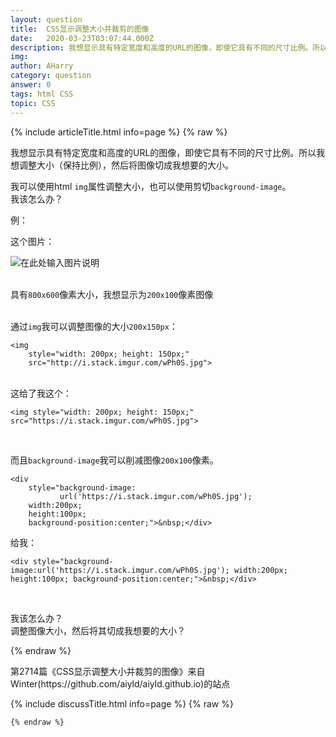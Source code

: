 ```yaml
---
layout: question
title:  CSS显示调整大小并裁剪的图像
date:   2020-03-23T03:07:44.000Z
description: 我想显示具有特定宽度和高度的URL的图像，即使它具有不同的尺寸比例。所以我想调整大小（保持比例），然后将图像切成我想要的大小。我可以使用html im...
img: 
author: AHarry
category: question
answer: 0
tags: html CSS
topic: CSS
---
```

<div class="article-root">
  <div class="article">
    {% include articleTitle.html info=page %}
    {% raw %}
    <div class="article-content"><p><font style="vertical-align: inherit;"><font style="vertical-align: inherit;">我想显示具有特定宽度和高度的URL的图像，即使它具有不同的尺寸比例。</font><font style="vertical-align: inherit;">所以我想调整大小（保持比例），然后将图像切成我想要的大小。
</font></font></p><p><font style="vertical-align: inherit;"><font style="vertical-align: inherit;">
我可以使用html </font></font><code>img</code><font style="vertical-align: inherit;"><font style="vertical-align: inherit;">属性</font><font style="vertical-align: inherit;">调整大小，</font><font style="vertical-align: inherit;">也可以使用剪切</font></font><code>background-image</code><font style="vertical-align: inherit;"><font style="vertical-align: inherit;">。
</font></font><br><font style="vertical-align: inherit;"><font style="vertical-align: inherit;">
我该怎么办？</font></font></p>

<p><font style="vertical-align: inherit;"><font style="vertical-align: inherit;">例：</font></font></p>

<p><font style="vertical-align: inherit;"><font style="vertical-align: inherit;">这个图片：</font></font></p>

<p><img src="https://www.samyoc.com//uploads/users/24645/images/thumbnails/1584932737006.jpg" data-src="https://www.samyoc.com//uploads/users/24645/images/1584932737006.jpg" alt="在此处输入图片说明"></p>

<p><br><font style="vertical-align: inherit;"><font style="vertical-align: inherit;">
具有</font></font><code>800x600</code><font style="vertical-align: inherit;"><font style="vertical-align: inherit;">像素</font><font style="vertical-align: inherit;">大小</font><font style="vertical-align: inherit;">，我想显示为</font></font><code>200x100</code><font style="vertical-align: inherit;"><font style="vertical-align: inherit;">像素图像</font></font></p>

<p><br><font style="vertical-align: inherit;"><font style="vertical-align: inherit;">
通过</font></font><code>img</code><font style="vertical-align: inherit;"><font style="vertical-align: inherit;">我可以调整图像的大小</font></font><code>200x150px</code><font style="vertical-align: inherit;"><font style="vertical-align: inherit;">：</font></font></p>

<pre><code>&lt;img <font></font>
    style="width: 200px; height: 150px;" <font></font>
    src="http://i.stack.imgur.com/wPh0S.jpg"&gt;<font></font>
</code></pre>

<p><br><font style="vertical-align: inherit;"><font style="vertical-align: inherit;">
这给了我这个：</font></font></p>

<pre><code>&lt;img style="width: 200px; height: 150px;" src="https://i.stack.imgur.com/wPh0S.jpg"&gt;
</code></pre>

<p><br></p>

<p><font style="vertical-align: inherit;"><font style="vertical-align: inherit;">而且</font></font><code>background-image</code><font style="vertical-align: inherit;"><font style="vertical-align: inherit;">我可以削减图像</font></font><code>200x100</code><font style="vertical-align: inherit;"><font style="vertical-align: inherit;">像素。</font></font></p>

<pre><code>&lt;div <font></font>
    style="background-image:<font></font>
           url('https://i.stack.imgur.com/wPh0S.jpg'); <font></font>
    width:200px; <font></font>
    height:100px; <font></font>
    background-position:center;"&gt;&amp;nbsp;&lt;/div&gt;<font></font>
</code></pre>

<p></p><p><font style="vertical-align: inherit;"><font style="vertical-align: inherit;">
给我：</font></font></p>

<pre><code>&lt;div style="background-image:url('https://i.stack.imgur.com/wPh0S.jpg'); width:200px; height:100px; background-position:center;"&gt;&amp;nbsp;&lt;/div&gt;
</code></pre>

<p></p><p><br></p><p><font style="vertical-align: inherit;"><font style="vertical-align: inherit;">
我该怎么办？
</font></font><br><font style="vertical-align: inherit;"><font style="vertical-align: inherit;">
调整图像大小，然后将其切成我想要的大小？</font></font></p></div>
    {% endraw %}
  </div>
  <p class="winter_mark">第2714篇《CSS显示调整大小并裁剪的图像》来自Winter(https://github.com/aiyld/aiyld.github.io)的站点</p>
  <div class="discuss-wrapper">
    {% include discussTitle.html info=page %}
    {% raw %}
    
    {% endraw %}
  </div>
<div>
